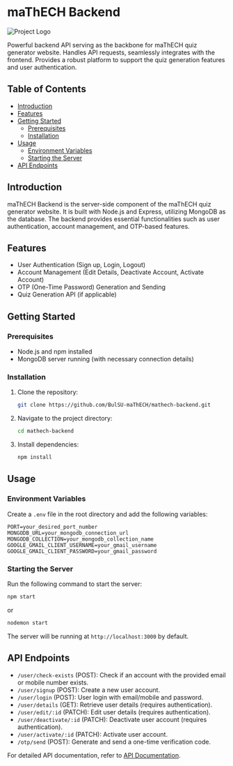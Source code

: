# maThECH Backend

![Project Logo](https://iili.io/JYuoQyl.png)

Powerful backend API serving as the backbone for maThECH quiz generator website. Handles API requests, seamlessly integrates with the frontend. Provides a robust platform to support the quiz generation features and user authentication.

## Table of Contents

- [Introduction](#introduction)
- [Features](#features)
- [Getting Started](#getting-started)
  - [Prerequisites](#prerequisites)
  - [Installation](#installation)
- [Usage](#usage)
  - [Environment Variables](#environment-variables)
  - [Starting the Server](#starting-the-server)
- [API Endpoints](#api-endpoints)

## Introduction

maThECH Backend is the server-side component of the maThECH quiz generator website. It is built with Node.js and Express, utilizing MongoDB as the database. The backend provides essential functionalities such as user authentication, account management, and OTP-based features.

## Features

- User Authentication (Sign up, Login, Logout)
- Account Management (Edit Details, Deactivate Account, Activate Account)
- OTP (One-Time Password) Generation and Sending
- Quiz Generation API (if applicable)

## Getting Started

### Prerequisites

- Node.js and npm installed
- MongoDB server running (with necessary connection details)

### Installation

1. Clone the repository:

   ```bash
   git clone https://github.com/BulSU-maThECH/mathech-backend.git
   ```

2. Navigate to the project directory:

   ```bash
   cd mathech-backend
   ```

3. Install dependencies:

   ```bash
   npm install
   ```

## Usage

### Environment Variables

Create a `.env` file in the root directory and add the following variables:

```dotenv
PORT=your_desired_port_number
MONGODB_URL=your_mongodb_connection_url
MONGODB_COLLECTION=your_mongodb_collection_name
GOOGLE_GMAIL_CLIENT_USERNAME=your_gmail_username
GOOGLE_GMAIL_CLIENT_PASSWORD=your_gmail_password
```

### Starting the Server

Run the following command to start the server:

```bash
npm start
```
or
```bash
nodemon start
```

The server will be running at `http://localhost:3000` by default.

## API Endpoints

- `/user/check-exists` (POST): Check if an account with the provided email or mobile number exists.
- `/user/signup` (POST): Create a new user account.
- `/user/login` (POST): User login with email/mobile and password.
- `/user/details` (GET): Retrieve user details (requires authentication).
- `/user/edit/:id` (PATCH): Edit user details (requires authentication).
- `/user/deactivate/:id` (PATCH): Deactivate user account (requires authentication).
- `/user/activate/:id` (PATCH): Activate user account.
- `/otp/send` (POST): Generate and send a one-time verification code.

For detailed API documentation, refer to [API Documentation](link_to_api_documentation).